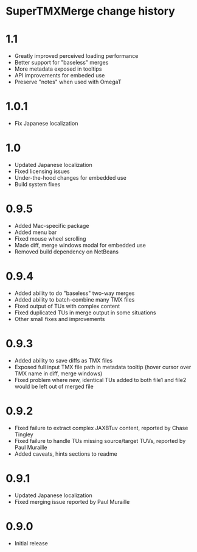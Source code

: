 SuperTMXMerge change history
============================

# 1.1
- Greatly improved perceived loading performance
- Better support for "baseless" merges
- More metadata exposed in tooltips
- API improvements for embeded use
- Preserve "notes" when used with OmegaT

# 1.0.1
- Fix Japanese localization

# 1.0
- Updated Japanese localization
- Fixed licensing issues
- Under-the-hood changes for embedded use
- Build system fixes

# 0.9.5
- Added Mac-specific package
- Added menu bar
- Fixed mouse wheel scrolling
- Made diff, merge windows modal for embedded use
- Removed build dependency on NetBeans

# 0.9.4
- Added ability to do "baseless" two-way merges
- Added ability to batch-combine many TMX files
- Fixed output of TUs with complex content
- Fixed duplicated TUs in merge output in some situations
- Other small fixes and improvements

# 0.9.3
- Added ability to save diffs as TMX files
- Exposed full input TMX file path in metadata tooltip (hover cursor over
  TMX name in diff, merge windows)
- Fixed problem where new, identical TUs added to both file1 and file2 would
  be left out of merged file

# 0.9.2
- Fixed failure to extract complex JAXBTuv content, reported by Chase Tingley
- Fixed failure to handle TUs missing source/target TUVs, reported by Paul
  Muraille
- Added caveats, hints sections to readme

# 0.9.1
- Updated Japanese localization
- Fixed merging issue reported by Paul Muraille

# 0.9.0
- Initial release
